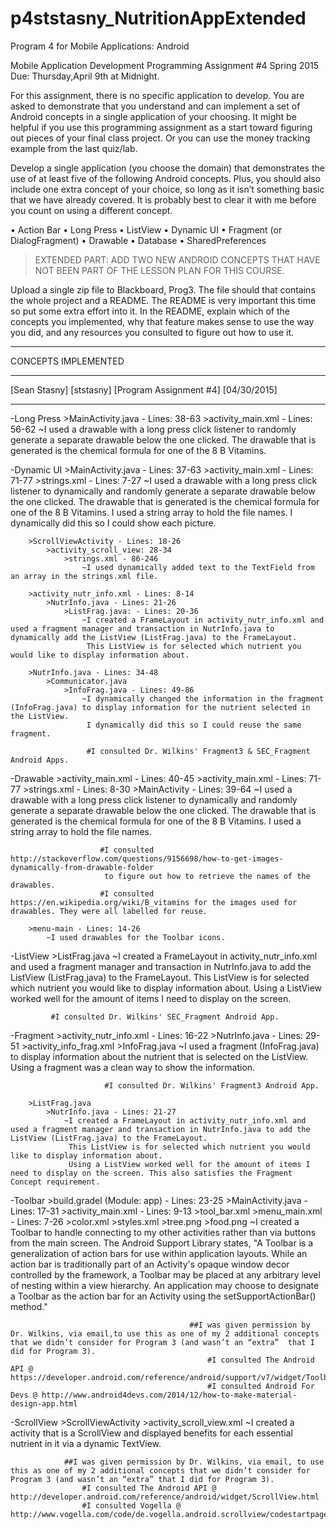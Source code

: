 # p4ststasny_NutritionAppExtended
Program 4 for Mobile Applications: Android


Mobile Application Development
Programming Assignment #4
Spring 2015
Due: Thursday,April 9th at Midnight.

For this assignment, there is no specific application to develop.
You are asked to demonstrate that you understand and can implement a set of Android concepts in a single application of your choosing.
It might be helpful if you use this programming assignment as a start toward figuring out pieces of your final class project.
Or you can use the money tracking example from the last quiz/lab.

Develop a single application (you choose the domain) that demonstrates the use of at least five of the following Android concepts.
Plus, you should also include one extra concept of your choice, so long as it isn’t something basic that we have already covered.
It is probably best to clear it with me before you count on using a different concept.

• Action Bar
• Long Press
• ListView
• Dynamic UI
• Fragment (or DialogFragment)
• Drawable
• Database
• SharedPreferences
>EXTENDED PART: ADD TWO NEW ANDROID CONCEPTS THAT HAVE NOT BEEN PART OF THE LESSON PLAN FOR THIS COURSE.

Upload a single zip file to Blackboard, Prog3.
The file should that contains the whole project and a README.
The README is very important this time so put some extra effort into it.
In the README, explain which of the concepts you implemented, why that feature makes sense to use the way you did, and any resources you consulted to figure out how to use it.


__________________________________________________________________________________________

CONCEPTS IMPLEMENTED
__________________________
[Sean Stasny]
[ststasny]
[Program Assignment #4]
[04/30/2015]
__________________________
-Long Press
        >MainActivity.java - Lines: 38-63
            >activity_main.xml - Lines: 56-62
                ~I used a drawable with a long press click listener to randomly generate a separate drawable below the one clicked.
                 The drawable that is generated is the chemical formula for one of the 8 B Vitamins.
             
-Dynamic UI
        >MainActivity.java - Lines: 37-63
            >activity_main.xml - Lines: 71-77
                >strings.xml - Lines: 7-27
                    ~I used a drawable with a long press click listener to dynamically and randomly generate a separate drawable below the one clicked.
                     The drawable that is generated is the chemical formula for one of the 8 B Vitamins. I used a string array to hold the file names.
                     I dynamically did this so I could show each picture.
                     
        >ScrollViewActivity - Lines: 18-26
            >activity_scroll_view: 28-34
                >strings.xml - 86-246
                    ~I used dynamically added text to the TextField from an array in the strings.xml file.
            
        >activity_nutr_info.xml - Lines: 8-14
            >NutrInfo.java - Lines: 21-26
                >ListFrag.java: - Lines: 20-36
                    ~I created a FrameLayout in activity_nutr_info.xml and used a fragment manager and transaction in NutrInfo.java to dynamically add the ListView (ListFrag.java) to the FrameLayout.
                     This ListView is for selected which nutrient you would like to display information about.

        >NutrInfo.java - Lines: 34-48
            >Communicator.java
                >InfoFrag.java - Lines: 49-86
                    ~I dynamically changed the information in the fragment (InfoFrag.java) to display information for the nutrient selected in the ListView.
                     I dynamically did this so I could reuse the same fragment.
                     
                     #I consulted Dr. Wilkins' Fragment3 & SEC_Fragment Android Apps.
    
-Drawable
        >activity_main.xml - Lines: 40-45
            >activity_main.xml - Lines: 71-77
                >strings.xml - Lines: 8-30
                    >MainActivity - Lines: 39-64
                        ~I used a drawable with a long press click listener to dynamically and randomly generate a separate drawable below the one clicked.
                         The drawable that is generated is the chemical formula for one of the 8 B Vitamins. I used a string array to hold the file names.
                         
                        #I consulted http://stackoverflow.com/questions/9156698/how-to-get-images-dynamically-from-drawable-folder
                         to figure out how to retrieve the names of the drawables.
                        #I consulted https://en.wikipedia.org/wiki/B_vitamins for the images used for drawables. They were all labelled for reuse.
                        
        >menu-main - Lines: 14-26
            ~I used drawables for the Toolbar icons.
-ListView
        >ListFrag.java
            ~I created a FrameLayout in activity_nutr_info.xml and used a fragment manager and transaction in NutrInfo.java to add the ListView (ListFrag.java) to the FrameLayout.
             This ListView is for selected which nutrient you would like to display information about.
             Using a ListView worked well for the amount of items I need to display on the screen.
                     
             #I consulted Dr. Wilkins' SEC_Fragment Android App.
                
-Fragment
        >activity_nutr_info.xml - Lines: 16-22
            >NutrInfo.java - Lines: 29-51
                >activity_info_frag.xml
                    >InfoFrag.java
                        ~I used a fragment (InfoFrag.java) to display information about the nutrient that is selected on the ListView.
                         Using a fragment was a clean way to show the information.
                         
                         #I consulted Dr. Wilkins' Fragment3 Android App.
                         
        >ListFrag.java
            >NutrInfo.java - Lines: 21-27
                ~I created a FrameLayout in activity_nutr_info.xml and used a fragment manager and transaction in NutrInfo.java to add the ListView (ListFrag.java) to the FrameLayout.
                 This ListView is for selected which nutrient you would like to display information about.
                 Using a ListView worked well for the amount of items I need to display on the screen. This also satisfies the Fragment Concept requirement.
             
-Toolbar
        >build.gradel (Module: app) - Lines: 23-25
        >MainActivity.java - Lines: 17-31
            >activity_main.xml - Lines: 9-13
                >tool_bar.xml
                    >menu_main.xml - Lines: 7-26
                        >color.xml
                            >styles.xml
                                >tree.png
                                        >food.png
                                            ~I created a Toolbar to handle connecting to my other activities rather than via buttons from the main screen.
                                             The Android Support Library states, "A Toolbar is a generalization of action bars for use within application layouts.
                                             While an action bar is traditionally part of an Activity's opaque window decor controlled by the framework, a Toolbar 
                                             may be placed at any arbitrary level of nesting within a view hierarchy.
                                             An application may choose to designate a Toolbar as the action bar for an Activity using the setSupportActionBar() method."

                                            ##I was given permission by Dr. Wilkins, via email,to use this as one of my 2 additional concepts that we didn’t consider for Program 3 (and wasn’t an “extra”	that I did for Program 3).	
                                                #I consulted The Android API @ https://developer.android.com/reference/android/support/v7/widget/Toolbar.html
                                                #I consulted Android For Devs @ http://www.android4devs.com/2014/12/how-to-make-material-design-app.html
                                    
-ScrollView
        >ScrollViewActivity
            >activity_scroll_view.xml
                ~I created a activity that is a ScrollView and displayed benefits for each essential nutrient in it via a dynamic TextView.

                ##I was given permission by Dr. Wilkins, via email, to use this as one of my 2 additional concepts that we didn’t consider for Program 3 (and wasn’t an “extra”	that I did for Program 3).	
                    #I consulted The Android API @ http://developer.android.com/reference/android/widget/ScrollView.html
                    #I consulted Vogella @ http://www.vogella.com/code/de.vogella.android.scrollview/codestartpage.html
